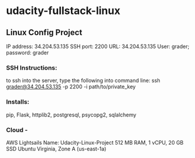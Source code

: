 # udacity-fullstack-linux

## Linux Config Project

IP address: 34.204.53.135
SSH port: 2200
URL: 34.204.53.135
User: grader; password: grader

### SSH Instructions:

to ssh into the server, type the following into command line:
ssh grader@34.204.53.135 -p 2200 -i path/to/private_key

### Installs: 
pip, Flask, httplib2, postgresql, psycopg2, sqlalchemy

### Cloud -
AWS Lightsails
Name: Udacity-Linux-Project
512 MB RAM, 1 vCPU, 20 GB SSD
Ubuntu
Virginia, Zone A (us-east-1a)
